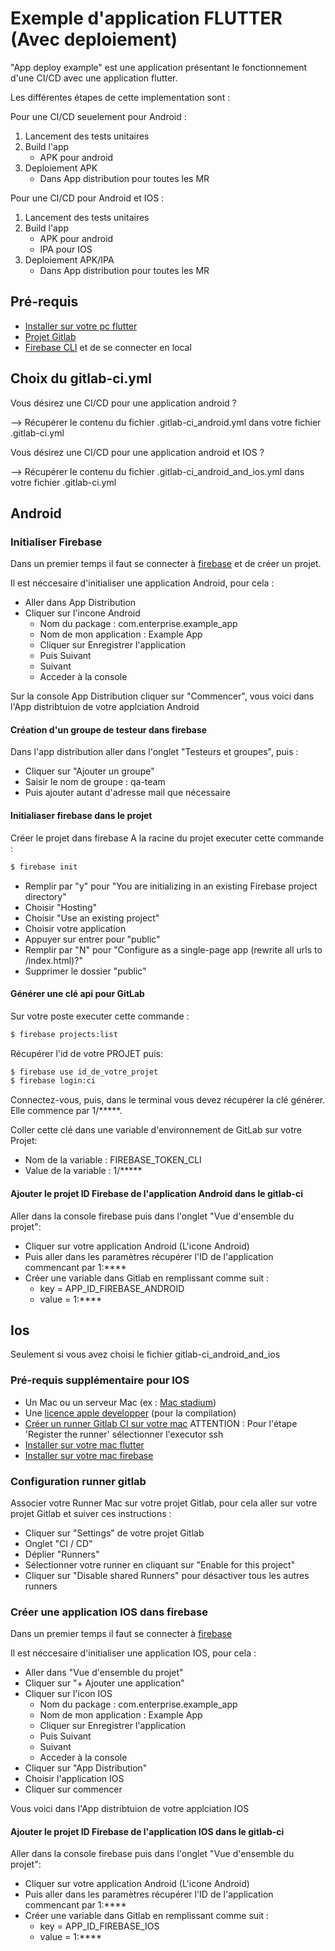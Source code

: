 # Exemple d'application FLUTTER (Avec deploiement)

"App deploy example" est une application présentant le fonctionnement d'une CI/CD avec une application flutter.

Les différentes étapes de cette implementation sont :

Pour une CI/CD seuelement pour Android :

1. Lancement des tests unitaires
2. Build l'app
    - APK pour android
3. Deploiement APK
    - Dans App distribution pour toutes les MR

Pour une CI/CD pour Android et IOS :

1. Lancement des tests unitaires
2. Build l'app
    - APK pour android
    - IPA pour IOS
3. Deploiement APK/IPA
    - Dans App distribution pour toutes les MR

## Pré-requis

- [Installer sur votre pc flutter](https://flutter.dev/docs/get-started/install)
- [Projet Gitlab](https://gitlab.com/)
- [Firebase CLI](https://firebase.google.com/docs/cli#install-cli-windows) et de se connecter en local

## Choix du gitlab-ci.yml

Vous désirez une CI/CD pour une application android ?

--> Récupérer le contenu du fichier .gitlab-ci_android.yml dans votre fichier .gitlab-ci.yml

Vous désirez une CI/CD pour une application android et IOS ?

--> Récupérer le contenu du fichier .gitlab-ci_android_and_ios.yml dans votre fichier .gitlab-ci.yml

## Android

### Initialiser Firebase

Dans un premier temps il faut se connecter à [firebase](https://console.firebase.google.com) et de créer un projet.

Il est néccesaire d'initialiser une application Android, pour cela :
- Aller dans App Distribution
- Cliquer sur l'incone Android
    - Nom du package : com.enterprise.example_app
    - Nom de mon application : Example App
    - Cliquer sur Enregistrer l'application
    - Puis Suivant
    - Suivant
    - Acceder à la console

Sur la console App Distribution cliquer sur "Commencer", vous voici dans l'App distribtuion de votre applciation Android

#### Création d'un groupe de testeur dans firebase

Dans l'app distribution aller dans l'onglet "Testeurs et groupes", puis :
- Cliquer sur "Ajouter un groupe"
- Saisir le nom de groupe : qa-team
- Puis ajouter autant d'adresse mail que nécessaire

#### Initialiaser firebase dans le projet

Créer le projet dans firebase
A la racine du projet executer cette commande :

```bash
$ firebase init
```

- Remplir par "y" pour "You are initializing in an existing Firebase project directory"
- Choisir "Hosting"
- Choisir "Use an existing project"
- Choisir votre application
- Appuyer sur entrer pour "public"
- Remplir par "N" pour "Configure as a single-page app (rewrite all urls to /index.html)?"
- Supprimer le dossier "public"

#### Générer une clé api pour GitLab

Sur votre poste executer cette commande :

```bash
$ firebase projects:list
```

Récupérer l'id de votre PROJET puis:

```bash
$ firebase use id_de_votre_projet
$ firebase login:ci
```

Connectez-vous, puis, dans le terminal vous devez récupérer la clé générer. Elle commence par 1/*****.

Coller cette clé dans une variable d'environnement de GitLab sur votre Projet:

* Nom de la variable : FIREBASE_TOKEN_CLI
* Value de la variable : 1/*****


#### Ajouter le projet ID Firebase de l'application Android dans le gitlab-ci

Aller dans la console firebase puis dans l'onglet "Vue d'ensemble du projet":
- Cliquer sur votre application Android (L'icone Android)
- Puis aller dans les paramètres récupérer l'ID de l'application commencant par 1:****
- Créer une variable dans Gitlab en remplissant comme suit :
    - key = APP_ID_FIREBASE_ANDROID
    - value = 1:****

## Ios

Seulement si vous avez choisi le fichier gitlab-ci_android_and_ios

### Pré-requis supplémentaire pour IOS

- Un Mac ou un serveur Mac (ex : [Mac stadium](https://www.macstadium.com/))
- Une [licence apple developper](https://developer.apple.com/programs/) (pour la compilation)
- [Créer un runner Gitlab CI sur votre mac](https://docs.gitlab.com/runner/install/osx.html#manual-installation-official) ATTENTION : Pour l'étape 'Register the runner' sélectionner l'executor ssh
- [Installer sur votre mac flutter](https://flutter.dev/docs/get-started/install/macos)
- [Installer sur votre mac firebase](https://firebase.google.com/docs/cli#install-cli-mac-linux)

### Configuration runner gitlab

 Associer votre Runner Mac sur votre projet Gitlab, pour cela aller sur votre projet Gitlab et suiver ces instructions :
  - Cliquer sur "Settings" de votre projet Gitlab
  - Onglet "CI / CD"
  - Déplier "Runners"
  - Sélectionner votre runner en cliquant sur "Enable for this project"
  - Cliquer sur "Disable shared Runners" pour désactiver tous les autres runners

### Créer une application IOS dans firebase

Dans un premier temps il faut se connecter à [firebase](https://console.firebase.google.com)

Il est néccesaire d'initialiser une application IOS, pour cela :
- Aller dans "Vue d'ensemble du projet"
- Cliquer sur "+ Ajouter une application"
- Cliquer sur l'icon IOS
    - Nom du package : com.enterprise.example_app
    - Nom de mon application : Example App
    - Cliquer sur Enregistrer l'application
    - Puis Suivant
    - Suivant
    - Acceder à la console
- Cliquer sur "App Distribution"
- Choisir l'application IOS
- Cliquer sur commencer

Vous voici dans l'App distribtuion de votre applciation IOS

#### Ajouter le projet ID Firebase de l'application IOS dans le gitlab-ci

Aller dans la console firebase puis dans l'onglet "Vue d'ensemble du projet":
- Cliquer sur votre application Android (L'icone Android)
- Puis aller dans les paramètres récupérer l'ID de l'application commencant par 1:****
- Créer une variable dans Gitlab en remplissant comme suit :
    - key = APP_ID_FIREBASE_IOS
    - value = 1:****